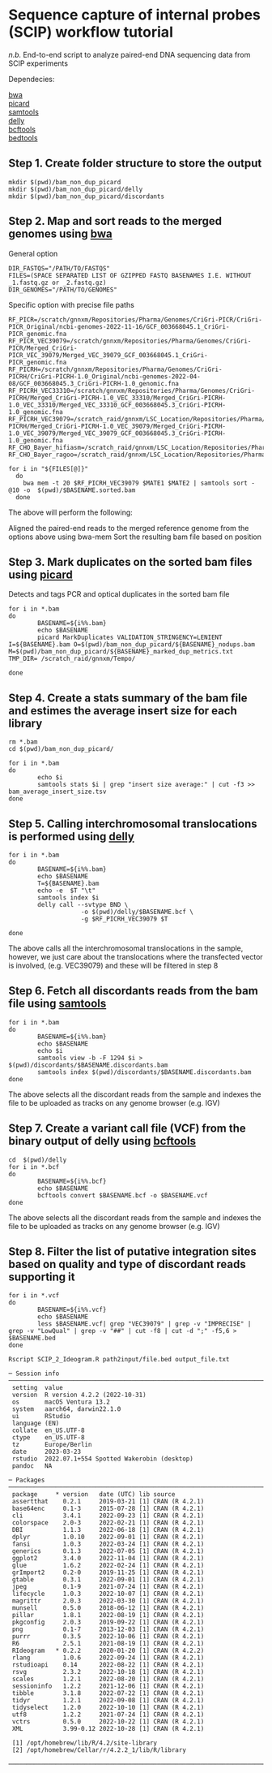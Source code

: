 # Sequence capture of internal probes (SCIP) workflow tutorial

_n.b._ End-to-end script to analyze paired-end DNA sequencing data from SCIP experiments

Dependecies:

[bwa](https://sourceforge.net/projects/bio-bwa/files/)  
[picard](http://broadinstitute.github.io/picard/picard-metric-definitions.html#DuplicationMetrics/)  
[samtools](http://www.htslib.org/)  
[delly](https://github.com/dellytools/delly)  
[bcftools](http://www.htslib.org/)  
[bedtools](https://bedtools.readthedocs.io/en/latest/content/bedtools-suite.html) 

## Step 1. Create folder structure to store the output
```
mkdir $(pwd)/bam_non_dup_picard
mkdir $(pwd)/bam_non_dup_picard/delly
mkdir $(pwd)/bam_non_dup_picard/discordants
```

## Step 2. Map and sort reads to the merged genomes using [bwa](https://sourceforge.net/projects/bio-bwa/files/)

General option
```
DIR_FASTQS="/PATH/TO/FASTQS"
FILES=(SPACE SEPARATED LIST OF GZIPPED FASTQ BASENAMES I.E. WITHOUT _1.fastq.gz or _2.fastq.gz)
DIR_GENOMES="/PATH/TO/GENOMES"
```
Specific option with precise file paths 
```
RF_PICR=/scratch/gnnxm/Repositories/Pharma/Genomes/CriGri-PICR/CriGri-PICR_Original/ncbi-genomes-2022-11-16/GCF_003668045.1_CriGri-PICR_genomic.fna
RF_PICR_VEC39079=/scratch/gnnxm/Repositories/Pharma/Genomes/CriGri-PICR/Merged_CriGri-PICR_VEC_39079/Merged_VEC_39079_GCF_003668045.1_CriGri-PICR_genomic.fna
RF_PICRH=/scratch/gnnxm/Repositories/Pharma/Genomes/CriGri-PICRH/CriGri-PICRH-1.0_Original/ncbi-genomes-2022-04-08/GCF_003668045.3_CriGri-PICRH-1.0_genomic.fna
RF_PICRH_VEC33310=/scratch/gnnxm/Repositories/Pharma/Genomes/CriGri-PICRH/Merged_CriGri-PICRH-1.0_VEC_33310/Merged_CriGri-PICRH-1.0_VEC_33310/Merged_VEC_33310_GCF_003668045.3_CriGri-PICRH-1.0_genomic.fna
RF_PICRH_VEC39079=/scratch_raid/gnnxm/LSC_Location/Repositories/Pharma/Genomes/CriGri-PICRH/Merged_CriGri-PICRH-1.0_VEC_39079/Merged_CriGri-PICRH-1.0_VEC_39079/Merged_VEC_39079_GCF_003668045.3_CriGri-PICRH-1.0_genomic.fna
RF_CHO_Bayer_hifiasm=/scratch_raid/gnnxm/LSC_Location/Repositories/Pharma/Genomes/CHO_Bayer/assem/asm.fasta
RF_CHO_Bayer_ragoo=/scratch_raid/gnnxm/LSC_Location/Repositories/Pharma/Genomes/CHO_Bayer/scaffolding/asm_ragoo.fasta
```

```
for i in "${FILES[@]}"
  do
    bwa mem -t 20 $RF_PICRH_VEC39079 $MATE1 $MATE2 | samtools sort -@10 -o  $(pwd)/$BASENAME.sorted.bam
  done
```

The above will perform the following:

Aligned the paired-end reads to the merged reference genome from the options above using bwa-mem
Sort the resulting bam file based on position

## Step 3. Mark duplicates on the sorted bam files using [picard](http://broadinstitute.github.io/picard/picard-metric-definitions.html#DuplicationMetrics) 

Detects and tags PCR and optical duplicates in the sorted bam file
```
for i in *.bam
do
        BASENAME=${i%%.bam}                           
        echo $BASENAME
        picard MarkDuplicates VALIDATION_STRINGENCY=LENIENT I=${BASENAME}.bam O=$(pwd)/bam_non_dup_picard/${BASENAME}_nodups.bam M=$(pwd)/bam_non_dup_picard/${BASENAME}_marked_dup_metrics.txt TMP_DIR= /scratch_raid/gnnxm/Tempo/

done
```

## Step 4. Create a stats summary of the bam file and estimes the average insert size for each library

```
rm *.bam
cd $(pwd)/bam_non_dup_picard/

for i in *.bam
do
        echo $i
        samtools stats $i | grep "insert size average:" | cut -f3 >> bam_average_insert_size.tsv
done
```

## Step 5. Calling interchromosomal translocations is performed using [delly](https://github.com/dellytools/delly)

```
for i in *.bam
do
        BASENAME=${i%%.bam}
        echo $BASENAME
        T=${BASENAME}.bam
        echo -e  $T "\t"
        samtools index $i
        delly call --svtype BND \ 
                    -o $(pwd)/delly/$BASENAME.bcf \
                    -g $RF_PICRH_VEC39079 $T

done
```

The above calls all the interchromosomal translocations in the sample, however, we just care about the translocations where the transfected vector is involved, (e.g. VEC39079) and these will be filtered in step 8
 
## Step 6. Fetch all discordants reads from the bam file using [samtools](http://www.htslib.org/)

```
for i in *.bam
do
        BASENAME=${i%%.bam}
        echo $BASENAME
        echo $i
        samtools view -b -F 1294 $i > $(pwd)/discordants/$BASENAME.discordants.bam
        samtools index $(pwd)/discordants/$BASENAME.discordants.bam
done
```

The above selects all the discordant reads from the sample and indexes the file to be uploaded as tracks on any genome browser (e.g. IGV)

## Step 7. Create a variant call file (VCF) from the binary output of delly using [bcftools](http://www.htslib.org/)  

```
cd  $(pwd)/delly
for i in *.bcf
do
        BASENAME=${i%%.bcf}
        echo $BASENAME
        bcftools convert $BASENAME.bcf -o $BASENAME.vcf
done
```
The above selects all the discordant reads from the sample and indexes the file to be uploaded as tracks on any genome browser (e.g. IGV)

## Step 8. Filter the list of putative integration sites based on quality and type of discordant reads supporting it 

```
for i in *.vcf
do
        BASENAME=${i%%.vcf}
        echo $BASENAME
        less $BASENAME.vcf| grep "VEC39079" | grep -v "IMPRECISE" | grep -v "LowQual" | grep -v "##" | cut -f8 | cut -d ";" -f5,6 > $BASENAME.bed
done
```

```
Rscript SCIP_2_Ideogram.R path2input/file.bed output_file.txt
```

```
─ Session info ────────────────────────────────────────────────────────────────────────────────────────────────────────────────────────────────────────────────────────────────────────
 setting  value
 version  R version 4.2.2 (2022-10-31)
 os       macOS Ventura 13.2
 system   aarch64, darwin22.1.0
 ui       RStudio
 language (EN)
 collate  en_US.UTF-8
 ctype    en_US.UTF-8
 tz       Europe/Berlin
 date     2023-03-23
 rstudio  2022.07.1+554 Spotted Wakerobin (desktop)
 pandoc   NA

─ Packages ────────────────────────────────────────────────────────────────────────────────────────────────────────────────────────────────────────────────────────────────────────────
 package     * version   date (UTC) lib source
 assertthat    0.2.1     2019-03-21 [1] CRAN (R 4.2.1)
 base64enc     0.1-3     2015-07-28 [1] CRAN (R 4.2.1)
 cli           3.4.1     2022-09-23 [1] CRAN (R 4.2.1)
 colorspace    2.0-3     2022-02-21 [1] CRAN (R 4.2.1)
 DBI           1.1.3     2022-06-18 [1] CRAN (R 4.2.1)
 dplyr         1.0.10    2022-09-01 [1] CRAN (R 4.2.1)
 fansi         1.0.3     2022-03-24 [1] CRAN (R 4.2.1)
 generics      0.1.3     2022-07-05 [1] CRAN (R 4.2.1)
 ggplot2       3.4.0     2022-11-04 [1] CRAN (R 4.2.1)
 glue          1.6.2     2022-02-24 [1] CRAN (R 4.2.1)
 grImport2     0.2-0     2019-11-25 [1] CRAN (R 4.2.1)
 gtable        0.3.1     2022-09-01 [1] CRAN (R 4.2.1)
 jpeg          0.1-9     2021-07-24 [1] CRAN (R 4.2.1)
 lifecycle     1.0.3     2022-10-07 [1] CRAN (R 4.2.1)
 magrittr      2.0.3     2022-03-30 [1] CRAN (R 4.2.1)
 munsell       0.5.0     2018-06-12 [1] CRAN (R 4.2.1)
 pillar        1.8.1     2022-08-19 [1] CRAN (R 4.2.1)
 pkgconfig     2.0.3     2019-09-22 [1] CRAN (R 4.2.1)
 png           0.1-7     2013-12-03 [1] CRAN (R 4.2.1)
 purrr         0.3.5     2022-10-06 [1] CRAN (R 4.2.1)
 R6            2.5.1     2021-08-19 [1] CRAN (R 4.2.1)
 RIdeogram   * 0.2.2     2020-01-20 [1] CRAN (R 4.2.2)
 rlang         1.0.6     2022-09-24 [1] CRAN (R 4.2.1)
 rstudioapi    0.14      2022-08-22 [1] CRAN (R 4.2.1)
 rsvg          2.3.2     2022-10-18 [1] CRAN (R 4.2.1)
 scales        1.2.1     2022-08-20 [1] CRAN (R 4.2.1)
 sessioninfo   1.2.2     2021-12-06 [1] CRAN (R 4.2.1)
 tibble        3.1.8     2022-07-22 [1] CRAN (R 4.2.1)
 tidyr         1.2.1     2022-09-08 [1] CRAN (R 4.2.1)
 tidyselect    1.2.0     2022-10-10 [1] CRAN (R 4.2.1)
 utf8          1.2.2     2021-07-24 [1] CRAN (R 4.2.1)
 vctrs         0.5.0     2022-10-22 [1] CRAN (R 4.2.1)
 XML           3.99-0.12 2022-10-28 [1] CRAN (R 4.2.1)

 [1] /opt/homebrew/lib/R/4.2/site-library
 [2] /opt/homebrew/Cellar/r/4.2.2_1/lib/R/library

───────────────────────────────────────────────────────────────────────────────────────────────────────────────────────────────────────────────────────────────────────────────────────

```
